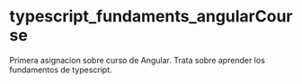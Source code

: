 # typescript_fundaments_angularCourse
Primera asignacion sobre curso de Angular. Trata sobre aprender los fundamentos de typescript.
